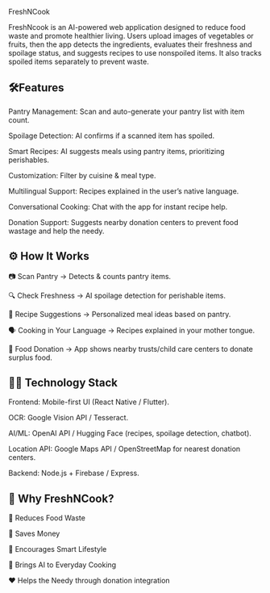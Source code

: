 

FreshNCook

FreshNcook is an AI-powered web application designed to reduce food waste and promote healthier living. Users upload images of vegetables or fruits, then the app detects the ingredients, evaluates their freshness and spoilage status, and suggests recipes to use nonspoiled items. It also tracks spoiled items separately to prevent waste.


## 🛠️Features

Pantry Management: Scan and auto-generate your pantry list with item count.

Spoilage Detection: AI confirms if a scanned item has spoiled.

Smart Recipes: AI suggests meals using pantry items, prioritizing perishables.

Customization: Filter by cuisine & meal type.

Multilingual Support: Recipes explained in the user’s native language.

Conversational Cooking: Chat with the app for instant recipe help.

Donation Support: Suggests nearby donation centers to prevent food wastage and help the needy.
## ⚙️ How It Works


📷 Scan Pantry → Detects & counts pantry items.

🔍 Check Freshness → AI spoilage detection for perishable items.

🍲 Recipe Suggestions → Personalized meal ideas based on pantry.

🗣️ Cooking in Your Language → Recipes explained in your mother tongue.

📍 Food Donation → App shows nearby trusts/child care centers to donate surplus food.
## 🧑‍💻 Technology Stack 


Frontend: Mobile-first UI (React Native / Flutter).

OCR: Google Vision API / Tesseract.

AI/ML: OpenAI API / Hugging Face (recipes, spoilage detection, chatbot).

Location API: Google Maps API / OpenStreetMap for nearest donation centers.

Backend: Node.js + Firebase / Express.
## 🌟 Why FreshNCook?
🌱 Reduces Food Waste

💸 Saves Money

🏡 Encourages Smart Lifestyle

🤖 Brings AI to Everyday Cooking

❤️ Helps the Needy through donation integration
